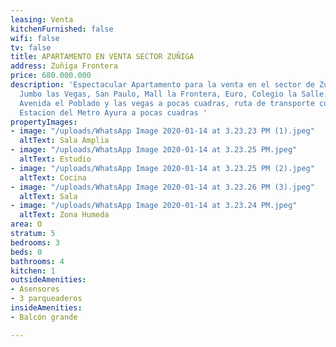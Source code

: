 ```yaml
---
leasing: Venta
kitchenFurnished: false
wifi: false
tv: false
title: APARTAMENTO EN VENTA SECTOR ZUÑIGA
address: Zuñiga Frontera
price: 680.000.000
description: 'Espectacular Apartamento para la venta en el sector de Zuñiga,  Cerca
  Jumbo las Vegas, San Paulo, Mall la Frontera, Euro, Colegio la Salle, Colegio Teresiano,
  Avenida el Poblado y las vegas a pocas cuadras, ruta de transporte concurridas ,
  Estacion del Metro Ayura a pocas cuadras '
propertyImages:
- image: "/uploads/WhatsApp Image 2020-01-14 at 3.23.23 PM (1).jpeg"
  altText: Sala Amplia
- image: "/uploads/WhatsApp Image 2020-01-14 at 3.23.25 PM.jpeg"
  altText: Estudio
- image: "/uploads/WhatsApp Image 2020-01-14 at 3.23.25 PM (2).jpeg"
  altText: Cocina
- image: "/uploads/WhatsApp Image 2020-01-14 at 3.23.26 PM (3).jpeg"
  altText: Sala
- image: "/uploads/WhatsApp Image 2020-01-14 at 3.23.24 PM.jpeg"
  altText: Zona Humeda
area: O
stratum: 5
bedrooms: 3
beds: 0
bathrooms: 4
kitchen: 1
outsideAmenities:
- Asensores
- 3 parqueaderos
insideAmenities:
- Balcón grande

---
```

